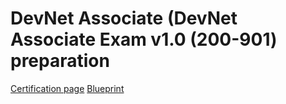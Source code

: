 # DevNet Associate (DevNet Associate Exam v1.0 (200-901) preparation

[Certification page](https://learningnetwork.cisco.com/s/devnet-associate)
[Blueprint](https://www.cisco.com/c/dam/en_us/training-events/le31/le46/cln/marketing/exam-topics/200-901-DEVASC.pdf)

